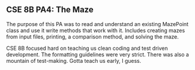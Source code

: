 ## CSE 8B PA4: The Maze

The purpose of this PA was to read and understand an existing MazePoint class and use it write methods that work with it. Includes creating mazes from input files, printing, a comparison method, and solving the maze.

CSE 8B focused hard on teaching us clean coding and test driven development. The formatting guidelines were very strict. There was also a mountain of test-making. Gotta teach us early, I guess.